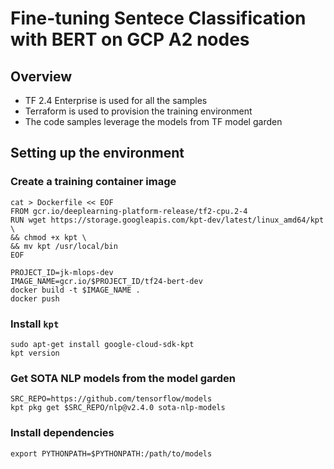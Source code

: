 # Fine-tuning Sentece Classification with BERT on GCP A2 nodes

## Overview

* TF 2.4 Enterprise is used for all the samples
* Terraform is used to provision the training environment
* The code samples leverage the models from TF model garden

## Setting up the environment

### Create a training container image

```
cat > Dockerfile << EOF
FROM gcr.io/deeplearning-platform-release/tf2-cpu.2-4
RUN wget https://storage.googleapis.com/kpt-dev/latest/linux_amd64/kpt \
&& chmod +x kpt \
&& mv kpt /usr/local/bin
EOF
```

```
PROJECT_ID=jk-mlops-dev
IMAGE_NAME=gcr.io/$PROJECT_ID/tf24-bert-dev
docker build -t $IMAGE_NAME .
docker push
``` 

### Install `kpt`

```
sudo apt-get install google-cloud-sdk-kpt
kpt version
```

### Get SOTA NLP models from the model garden

```
SRC_REPO=https://github.com/tensorflow/models
kpt pkg get $SRC_REPO/nlp@v2.4.0 sota-nlp-models
```



### Install dependencies

```
export PYTHONPATH=$PYTHONPATH:/path/to/models
```

```

```
